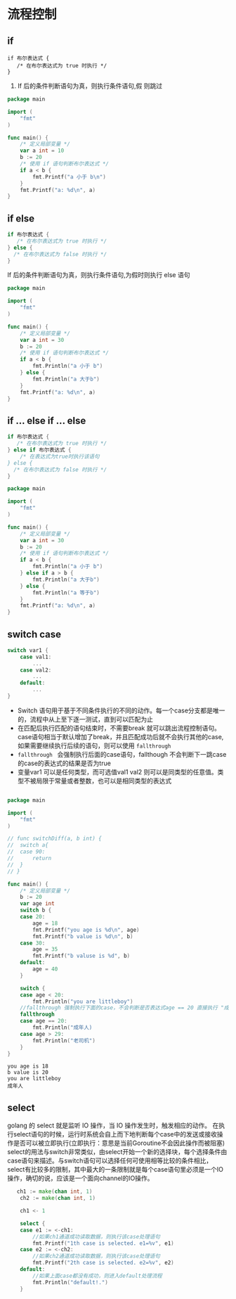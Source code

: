# 流程控制

## if 

```
if 布尔表达式 {
   /* 在布尔表达式为 true 时执行 */
} 
```



1. If 后的条件判断语句为真，则执行条件语句,假 则跳过

```go
package main

import (
	"fmt"
)

func main() {
	/* 定义局部变量 */
	var a int = 10
	b := 20
	/* 使用 if 语句判断布尔表达式 */
	if a < b {
		fmt.Printf("a 小于 b\n")
	}
	fmt.Printf("a: %d\n", a)
}
```

## if else

```go
if 布尔表达式 {
   /* 在布尔表达式为 true 时执行 */
} else {
  /* 在布尔表达式为 false 时执行 */
}
```



If 后的条件判断语句为真，则执行条件语句,为假时则执行 else 语句

```go
package main

import (
	"fmt"
)

func main() {
	/* 定义局部变量 */
	var a int = 30
	b := 20
	/* 使用 if 语句判断布尔表达式 */
	if a < b {
		fmt.Println("a 小于 b")
	} else {
		fmt.Println("a 大于b")
	}
	fmt.Printf("a: %d\n", a)
}
```



## if ... else if ... else

```go
if 布尔表达式 {
   /* 在布尔表达式为 true 时执行 */
} else if 布尔表达式 {
	/* 在表达式为true时执行该语句
} else {
  /* 在布尔表达式为 false 时执行 */
}
```

```go
package main

import (
	"fmt"
)

func main() {
	/* 定义局部变量 */
	var a int = 30
	b := 20
	/* 使用 if 语句判断布尔表达式 */
	if a < b {
		fmt.Println("a 小于 b")
	} else if a > b {
		fmt.Println("a 大于b")
	} else {
		fmt.Println("a 等于b")
	}
	fmt.Printf("a: %d\n", a)
}
```



## switch case

```go
switch var1 {
    case val1:
        ...
    case val2:
        ...
    default:
        ...
}
```

* Switch 语句用于基于不同条件执行的不同的动作。每一个case分支都是唯一的，流程中从上至下逐一测试，直到可以匹配为止
* 在匹配后执行匹配的语句结束时，不需要break 就可以跳出流程控制语句。case语句相当于默认增加了break，并且匹配成功后就不会执行其他的case,如果需要继续执行后续的语句，则可以使用 `fallthrough`
* `fallthrough ` 会强制执行后面的case语句，fallthough 不会判断下一跳case的case的表达式的结果是否为true
* 变量var1 可以是任何类型，而可选值val1 val2 则可以是同类型的任意值。类型不被局限于常量或者整数，也可以是相同类型的表达式

```go

package main

import (
	"fmt"
)

// func switchDiff(a, b int) {
// 	switch a{
// 	case 90:
// 		return
// 	}
// }

func main() {
	/* 定义局部变量 */
	b := 20
	var age int
	switch b {
	case 20:
		age = 18
		fmt.Printf("you age is %d\n", age)
		fmt.Printf("b value is %d\n", b)
	case 30:
		age = 35
		fmt.Printf("b valuse is %d", b)
	default:
		age = 40
	}

	switch {
	case age < 20:
		fmt.Println("you are littleboy")
    //fallthrough 强制执行下面的case，不会判断是否表达式age == 20 直接执行 "成年人"
    fallthrough
	case age == 20:
		fmt.Println("成年人)
	case age > 29:
		fmt.Println("老司机")
	}
}
```

```shell
you age is 18
b value is 20
you are littleboy
成年人
```



## select

golang 的 select 就是监听 IO 操作，当 IO 操作发生时，触发相应的动作。 
在执行select语句的时候，运行时系统会自上而下地判断每个case中的发送或接收操作是否可以被立即执行(立即执行：意思是当前Goroutine不会因此操作而被阻塞)
select的用法与switch非常类似，由select开始一个新的选择块，每个选择条件由case语句来描述。与switch语句可以选择任何可使用相等比较的条件相比，select有比较多的限制，其中最大的一条限制就是每个case语句里必须是一个IO操作，确切的说，应该是一个面向channel的IO操作。

```go
   ch1 := make(chan int, 1)
    ch2 := make(chan int, 1)

    ch1 <- 1

    select {
    case e1 := <-ch1:
        //如果ch1通道成功读取数据，则执行该case处理语句
        fmt.Printf("1th case is selected. e1=%v", e1)
    case e2 := <-ch2:
        //如果ch2通道成功读取数据，则执行该case处理语句
        fmt.Printf("2th case is selected. e2=%v", e2)
    default:
        //如果上面case都没有成功，则进入default处理流程
        fmt.Println("default!.")
    }
```

